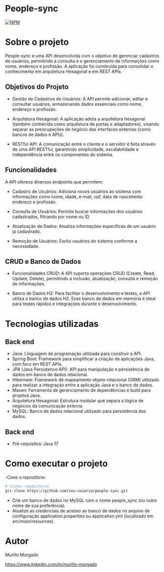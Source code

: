 # People-sync 
[![NPM](https://img.shields.io/npm/l/react)](https://github.com/MurilloMorgado/people-sync/blob/main/LICENSE) 

# Sobre o projeto


People-sync é uma API desenvolvida com o objetivo de gerenciar cadastros de usuários, permitindo a consulta e o gerenciamento de informações como nome, endereço e profissão. A aplicação foi construída para consolidar o conhecimento em arquitetura Hexagonal e em REST APIs.

## Objetivos do Projeto

* Gestão de Cadastros de Usuários: A API permite adicionar, editar e consultar usuários, armazenando dados essenciais como nome, endereço e profissão.

* Arquitetura Hexagonal: A aplicação adota a arquitetura hexagonal (também conhecida como arquitetura de portas e adaptadores), visando separar as preocupações de negócio das interfaces externas (como bancos de dados e APIs).

* RESTful API: A comunicação entre o cliente e o servidor é feita através de uma API RESTful, garantindo simplicidade, escalabilidade e independência entre os componentes do sistema.

## Funcionalidades

A API oferece diversos endpoints que permitem:

* Cadastro de Usuários: Adiciona novos usuários ao sistema com informações como nome, idade, e-mail, cpf, data de nascimento endereço e profissão.
  
* Consulta de Usuários: Permite buscar informações dos usuários cadastrados, filtrando por nome ou ID.

* Atualização de Dados: Atualiza informações específicas de um usuário já cadastrado.

* Remoção de Usuários: Exclui usuários do sistema conforme a necessidade.

## CRUD e Banco de Dados
* Funcionalidades CRUD: A API suporta operações CRUD (Create, Read, Update, Delete), permitindo a inclusão, atualização, consulta e remoção de informações.
  
* Banco de Dados H2: Para facilitar o desenvolvimento e testes, a API utiliza o banco de dados H2. Esse banco de dados em memória é ideal para testes rápidos e integrações durante o desenvolvimento. 

# Tecnologias utilizadas
## Back end
- Java: Linguagem de programação utilizada para construir a API.
- Spring Boot: Framework para simplificar a criação de aplicações Java, com foco em REST APIs.
- JPA (Java Persistence API): API para manipulação e persistência de dados em banco de dados relacional.
- Hibernate: Framework de mapeamento objeto-relacional (ORM) utilizado para realizar a integração entre a aplicação Java e o banco de dados.
- Maven: Ferramenta de gerenciamento de dependências e build para projetos Java.
- Arquitetura Hexagonal: Estrutura modular que separa a lógica de negócios da comunicação externa.
- MySQL: Banco de dados relacional utilizado para persistência dos dados.

## Back end
- Pré-requisitos: Java 17

# Como executar o projeto
-Cone o repositório:

```bash
# clonar repositório
git clone https://github.com/seu-usuario/people-sync.git
```

- Crie um banco de dados no MySQL com o nome people_sync (ou outro nome de sua preferência).
- Atualize as credenciais de acesso ao banco de dados no arquivo de configuração application.properties ou application.yml (localizado em src/main/resources).

# Autor

Murillo Morgado

https://www.linkedin.com/in/murillo-morgado

